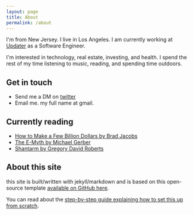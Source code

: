 ```yaml
---
layout: page
title: About
permalink: /about
---
```


I'm from New Jersey. I live in Los Angeles. I am currently working at [Updater](https://updater.com/) as a Software Engineer. 

I'm interested in technology, real estate, investing, and health. I spend the rest of my time listening to music, reading, and spending time outdoors. 

## Get in touch

- Send me a DM on [twitter](twitter.com/remykartz)
- Email me. my full name at gmail. 



## Currently reading

 - [How to Make a Few Billion Dollars by Brad Jacobs](https://www.amazon.com/How-Make-Few-Billion-Dollars/dp/B0CHTQP25T) 
 - [The E-Myth by Michael Gerber ](https://www.amazon.com/Myth-Revisited-Small-Businesses-About/dp/0887307280)
 - [Shantarm by Gregory David Roberts](https://www.amazon.com/Shantaram-Novel-Gregory-David-Roberts/dp/0312330537/ref=tmm_pap_swatch_0?_encoding=UTF8&dib_tag=se&dib=eyJ2IjoiMSJ9.NfZdG5gG829ZKHz95VWDj3lxWsRNrqRycGKfC25Okg3AmCdOl8vMMTDbU15rdqfur7o5TfuAwsrDDCS1I5gZKhVhXVNMqrPa6vmOMik-QwzRMznKKwNOvFieOAHzAoeTVzDwN2HphK_LmbAFTPbzVt4G9WHLdoHH0M6YBWDZ81pAQbuTin7WiNUEgLimVKjNX21wCoLmNVfWWDMRsyK1wgO205qSDtIRcFZ77HUH45Y.oWPApU2LsK9oX_rEy-vCjSOgypxaYWY4mdq049RSOD4&qid=1707860049&sr=1-1)



## About this site

this site is built/written with jekyll/markdown and is based on this open-source template [available on GitHub here](https://github.com/maximevaillancourt/digital-garden-jekyll-template).

You can read about the [step-by-step guide explaining how to set this up from scratch](https://maximevaillancourt.com/blog/setting-up-your-own-digital-garden-with-jekyll).